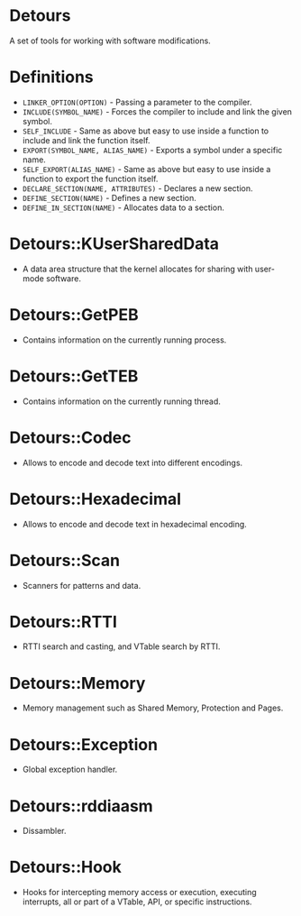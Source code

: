 # Detours
A set of tools for working with software modifications.

# Definitions
* `LINKER_OPTION(OPTION)` - Passing a parameter to the compiler.
* `INCLUDE(SYMBOL_NAME)` - Forces the compiler to include and link the given symbol.
* `SELF_INCLUDE` - Same as above but easy to use inside a function to include and link the function itself.
* `EXPORT(SYMBOL_NAME, ALIAS_NAME)` - Exports a symbol under a specific name.
* `SELF_EXPORT(ALIAS_NAME)` - Same as above but easy to use inside a function to export the function itself.
* `DECLARE_SECTION(NAME, ATTRIBUTES)` - Declares a new section.
* `DEFINE_SECTION(NAME)` - Defines a new section.
* `DEFINE_IN_SECTION(NAME)` - Allocates data to a section.

# Detours::KUserSharedData
* A data area structure that the kernel allocates for sharing with user-mode software.

# Detours::GetPEB
* Contains information on the currently running process.

# Detours::GetTEB
* Contains information on the currently running thread.

# Detours::Codec
* Allows to encode and decode text into different encodings.

# Detours::Hexadecimal
* Allows to encode and decode text in hexadecimal encoding.

# Detours::Scan
* Scanners for patterns and data.

# Detours::RTTI
* RTTI search and casting, and VTable search by RTTI.

# Detours::Memory
* Memory management such as Shared Memory, Protection and Pages.

# Detours::Exception
* Global exception handler.

# Detours::rddiaasm
* Dissambler.

# Detours::Hook
* Hooks for intercepting memory access or execution, executing interrupts, all or part of a VTable, API, or specific instructions.
